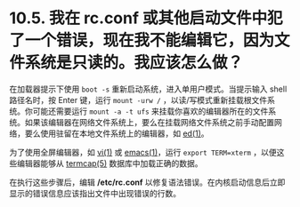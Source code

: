 # 10.5. 我在 rc.conf 或其他启动文件中犯了一个错误，现在我不能编辑它，因为文件系统是只读的。我应该怎么做？

在加载器提示下使用 `boot -s` 重新启动系统，进入单用户模式。当提示输入 shell 路径名时，按 Enter 键，运行 `mount -urw /` ，以读/写模式重新挂载根文件系统。你可能还需要运行 `mount -a -t ufs` 来挂载你喜欢的编辑器所在的文件系统。如果该编辑器在网络文件系统上，要么在挂载网络文件系统之前手动配置网络，要么使用驻留在本地文件系统上的编辑器，如 [ed(1)](https://www.freebsd.org/cgi/man.cgi?query=ed&sektion=1&format=html)。

为了使用全屏编辑器，如 [vi(1)](https://www.freebsd.org/cgi/man.cgi?query=vi&sektion=1&format=html) 或 [emacs(1)](https://www.freebsd.org/cgi/man.cgi?query=emacs&sektion=1&format=html)，运行 `export TERM=xterm` ，以便这些编辑器能够从 [termcap(5)](https://www.freebsd.org/cgi/man.cgi?query=termcap&sektion=5&format=html) 数据库中加载正确的数据。

在执行这些步骤后，编辑 **/etc/rc.conf** 以修复语法错误。在内核启动信息后立即显示的错误信息应该指出文件中出现错误的行数。
